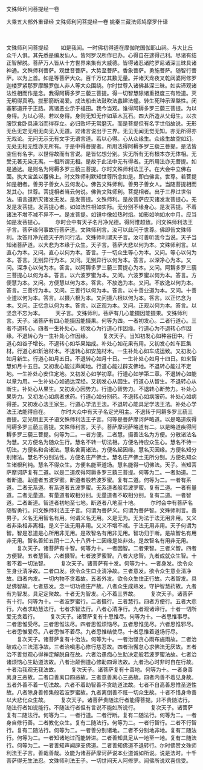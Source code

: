 文殊师利问菩提经一卷


大乘五大部外重译经
文殊师利问菩提经一卷
姚秦三藏法师鸠摩罗什译


　　

文殊师利问菩提经
　　如是我闻。一时佛初得道在摩伽陀国伽耶山祠。与大比丘众千人俱。其先悉是编发仙人。皆阿罗汉所作已办。心得自在逮得己利。尽诸有结正智解脱。菩萨万人皆从十方世界来集有大威德。皆得诸忍诸陀罗尼诸深三昧具诸神通。文殊师利菩萨。观世音菩萨。大势至菩萨。香象菩萨。勇施菩萨。随智行菩萨。以为上首。如是等菩萨大众。百千万亿其数无量。并诸天龙夜叉乾闼婆阿修罗迦楼罗紧那罗摩睺罗伽人非人等大众围绕。尔时世尊入诸佛甚深三昧。如实谛观诸法性相而作是念。我得阿耨多罗三藐三菩提。得一切智慧除诸重担度三有险道。灭无明得真明。拔邪箭断渴爱。成法船击法鼓吹法蠡建法幢。转生死种示涅槃性。闭塞邪道开于正路。离诸恶业示于福田。我今当观。谁得阿耨多罗三藐三菩提。为以身得。为以心得。若以身得。身则无知无作如草木瓦石。四大所造从父母生。以衣服饮食卧具澡浴而得存立。必归败坏无常磨灭。而是菩提但有名字世俗故说。无形无色无定无相无向无入无道。过诸言说出于三界。无见无闻无觉无知。亦无所得亦无戏论。无问无示无有文字无语言道。若以心得。心从众缘生。众缘生故空如幻。无处无相无性亦无所有。于是中得菩提者。所用法得阿耨多罗三藐三菩提。是法皆空但有名字。以世俗故而有言说。是皆忆想分别。实无所有无有根本亦无体相。无受无著无染无离。一相所谓无相。是故于此法中无有得者。无所用法亦无菩提。如是通达。是则名为阿耨多罗三藐三菩提。尔时文殊师利法王子。在大会中立佛右面。执大宝盖以覆佛上。时文殊师利默知世尊所念如是。即白佛言。世尊。若菩提如是相者。善男子善女人云何发心。佛告文殊师利。善男子善女人。当随菩提相而发其心。世尊。菩提相者当云何说。佛告文殊师利。菩提相者。出于三界过世俗法。语言道断灭诸发无发。是发菩提。文殊师利。是故菩萨应灭诸发发菩提心。无发是发菩提。发菩提心者。如如法性相如实际。无分别不缘身心。是发菩提。不着诸法不增不减不异不一。是发菩提。如镜中像如热时焰。如影如响如水中月。应当如是发菩提心。
　　尔时会中有天子名月净光德。得阿惟越致。问文殊师利法王子言。菩萨缘何事故行菩萨道。文殊师利言。汝可以此问于世尊。佛即告文殊师利。汝答月净光德天子所问行法。文殊师利谓天子言。汝可善听我今当说。天子当知诸菩萨道。以大悲为本缘于众生。天子言。菩萨大悲以何为本。文殊师利言。以直心为本。又问。直心以何为本。答言。于一切众生等心为本。又问。等心以何为本。答言。无别异行为本。又问。无别异行以何为本。答言。以深净心为本。又问。深净心以何为本。答言。以阿耨多罗三藐三菩提心为本。又问。阿耨多罗三藐三菩提心以何为本。答言。以六波罗蜜为本。又问。六波罗蜜以何为本。答言。方便慧为本。又问。方便慧以何为本。答言。不放逸为本。又问。不放逸以何为本。答言。三善行为本。又问。三善行以何为本。答言。以十善业道为本。又问。十善业道以何为本。答言。以摄六根为本。又问摄六根以何为本。答言。以正忆念为本。又问。正忆念以何为本。答言。以正观为本。又问。正观以何为本。答言。以坚念不忘为本。
　　天子言。文殊师利。菩萨有几心能摄因能摄果。文殊师利言。天子。诸菩萨有四心能摄因能摄果。何等为四。一者初发心。二者行道心。三者不退转心。四者一生补处心。初发心为行道心作因缘。行道心为不退转心作因缘。不退转心为一生补处心作因缘。
　　复次天子。当知初发心如种谷田中。行道心如谷子增长。不退转心如华果始成。补处心如花果有用。又初发心如车匠集材。行道心如釿治材木。不退转心如安施材木。一生补处心如车成运致。又初发心如月新生。行道心如月五日。不退转心如月十日。一生补处心如月十四日。如来智慧如月十五日。又初发心能过声闻地。行道心能过辟支佛地。不退转心能过不定地。一生补处心安住定地。又初发心如学初章。行道心如学第二章。不退转心如能以章为用。一生补处心如通达深经。又初发心从因生。行道心从智生。不退转心从断生。补处心从果生。又初发心因势力。行道心智势力。不退转心断势力。补处心果势力。又初发心如病者求药。行道心如分别药。不退转心如病服药。补处心如病得差。又初发心法王家生。行道心学法王法。不退转心能具足学法王法。补处心学法王法能得自在。
　　尔时大众中有天子名定光明主。不退转于阿耨多罗三藐三菩提。定光明主天子语文殊师利法王子言。何等是菩萨摩诃萨略道。以是略道疾得阿耨多罗三藐三菩提。文殊师利言。天子。菩萨摩诃萨略道有二。以是略道疾得阿耨多罗三藐三菩提。何等为二。一者方便。二者慧。摄善法名为方便。分散诸法名为慧。又方便名为随众生行。慧名不转一切法相。方便名待应众生心。慧名不待一切法。方便名和合诸法。慧名舍离诸法。方便名起因缘。慧名灭因缘。方便名知分别诸法。慧名不分别法性。方便名庄严佛土。慧名庄严佛土无所分别。方便名知众生诸根利钝。慧名不得众生。方便名能至道场。慧名能得一切佛法。天子。当知菩萨摩诃萨复有二道。以是二道疾得阿耨多罗三藐三菩提。何等为二。一者助道。二者断道。助道者五波罗蜜。断道者般若波罗蜜。复有二道。何等为二。一者有系道。二者无系道。有系道者五波罗蜜。无系道者般若波罗蜜。复有二道。一者有量道。二者无量道。有量道者取相分别。无量道者不取相分别。复有二道。一者智道。二者断道。智道者初地至七地。断道者八地至十地。
　　尔时会中有菩萨名随智勇行。问文殊师利法王子言。何谓为菩萨义。何谓为菩萨智。文殊师利言。善男子。义名无用智名有用。何谓义名无用。义是无为。无为法于法无用非用。又义者非染相非离相。是义于法无用非用。又义不增不减。于法无用非用。天子何谓为智。智是忍道是心所用非无用。是故智名有用非无用。智功归于断。是故智名有用非无用。智名善知五阴十二入十八界十二因缘是处非处。是故智名有用非无用。
　　复次天子。诸菩萨有十智。何等为十。一者因智。二者果智。三者义智。四者方便智。五者慧智。六者摄智。七者波罗蜜智。八者大悲智。九者成就众生智。十者不着一切法智。
　　复次天子。诸菩萨有十发。何等为十。一者身发。欲令众生身业清净故。二者口发。欲令众生口业清净故。三者意发。欲令众生意业清净故。四者内发。一切内物不贪着故。五者外发。欲令众生住正行故。六者智发。具足佛智故。七者慈发。念一切功德庄严故。八者众生成熟发。守护智慧药故。九者有为智发。具足定聚故。十者无为智发。心不着三界故。
　　复次天子。诸菩萨有十行。何等为十。一者波罗蜜行。二者摄行。三者慧行。四者方便行。五者大悲行。六者求助慧法行。七者求智法行。八者心清净行。九者观诸谛行。十者一切所爱无贪着行。
　　复次天子。诸菩萨复有十思惟尽。何等为十。一者思惟事尽。二者思惟受尽。三者思惟法尽。四者思惟烦恼尽。五者思惟见尽。六者思惟邪尽。七者思惟爱尽。八者思惟不着尽。九者思惟结使尽。十者思惟着道场行尽。
　　复次天子。诸菩萨复有十治法。何等为十。一者治悭贪心雨布施雨故。二者治破戒心三法清净故。三者治嗔恚心修行慈忍故。四者治懈怠心求佛法无厌故。五者治不善觉观心得禅定解脱自在故。六者治愚痴心生助决定般若波罗蜜法故。七者治诸烦恼心生助道法故。八者治颠倒道心修助四谛法故。九者治心时非时自在行故。十者治我观无我法故。
　　复次天子。诸菩萨复有十善地。何等为十。一者身善离身三恶故。二者口善离口四恶故。三者意善离心三恶故。四者内善不着见身故。五者外善不着一切法故。六者不着助智善不贪助道法故。七者不自高善思惟圣道性故。八者除身善修集般若波罗蜜故。九者离倒善不诳一切众生故。十者不惜身命善以大悲化众生故。
　　复次天子。诸菩萨贵随法行者能得菩提。非不贵随法行。随法行者如说能行。不随法行者但有言说不能如所说行。
　　复次天子。诸菩萨复有二随法行。何等为二。一者行道。二者行断。复有二随法行。何等为二。一者身自修行善。二者教化众生。复有二随法行。何等为二。一者行智行。二者不行智行。复有二随法行。何等为二。一者善分别诸地。二者不分别地非地。复有二随法行。何等为二。一者知诸地过而能转进。二者善知具足从一地至一地。复有二随法行。何等为二。一者善知声闻辟支佛道。二者善知佛道不退转行。尔时佛赞文殊师利法王子言。善哉善哉。汝能为诸菩萨摩诃萨说本业道诚如所说。说是法时。十千菩萨得无生法忍。文殊师利法王子。一切世间天人阿修罗。闻佛所说欢喜信受。


